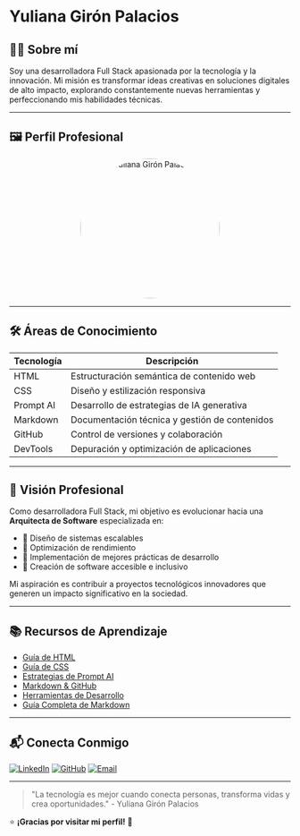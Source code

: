 # Yuliana Girón Palacios

## 👩‍💻 Sobre mí

Soy una desarrolladora Full Stack apasionada por la tecnología y la innovación. Mi misión es transformar ideas creativas en soluciones digitales de alto impacto, explorando constantemente nuevas herramientas y perfeccionando mis habilidades técnicas.

---

## 🖼️ Perfil Profesional

<div align="center">
    <img src="https://drive.google.com/thumbnail?id=1lPX0YbyNZZuYNJWrTvV-PZM5z40WaIkE" alt="Yuliana Girón Palacios" width="250" style="border-radius: 50%; object-fit: cover;">
</div>

---

## 🛠️ Áreas de Conocimiento

| Tecnología | Descripción |
|------------|-------------|
| HTML       | Estructuración semántica de contenido web |
| CSS        | Diseño y estilización responsiva |
| Prompt AI  | Desarrollo de estrategias de IA generativa |
| Markdown   | Documentación técnica y gestión de contenidos |
| GitHub     | Control de versiones y colaboración |
| DevTools   | Depuración y optimización de aplicaciones |

---

## 🚀 Visión Profesional

Como desarrolladora Full Stack, mi objetivo es evolucionar hacia una **Arquitecta de Software** especializada en:

- 🔹 Diseño de sistemas escalables
- 🔹 Optimización de rendimiento
- 🔹 Implementación de mejores prácticas de desarrollo
- 🔹 Creación de software accesible e inclusivo

Mi aspiración es contribuir a proyectos tecnológicos innovadores que generen un impacto significativo en la sociedad.

---

## 📚 Recursos de Aprendizaje

- [Guía de HTML](https://www.notion.so/HTML-1b532a8cf3dc80acadf2f29f15bef1e8)
- [Guía de CSS](https://www.notion.so/CSS-1b532a8cf3dc80599be7f18301eefea1)
- [Estrategias de Prompt AI](https://www.notion.so/Prompt-AI-1bd32a8cf3dc804a9103d134e8d831d7)
- [Markdown & GitHub](https://www.notion.so/Markdown-GitHub-GitHub-Pages-1bd32a8cf3dc8048b438d07e7bfba9ff)
- [Herramientas de Desarrollo](https://www.notion.so/DevTools-1b732a8cf3dc80b29763e4fff628d845)
- [Guía Completa de Markdown](markdown-guide.md)

---

## 📬 Conecta Conmigo

[![LinkedIn](https://img.shields.io/badge/LinkedIn-blue?style=for-the-badge&logo=linkedin)](https://www.linkedin.com/in/tu-perfil)
[![GitHub](https://img.shields.io/badge/GitHub-black?style=for-the-badge&logo=github)](https://github.com/YulianaGP)
[![Email](https://img.shields.io/badge/Email-D14836?style=for-the-badge&logo=gmail&logoColor=white)](mailto:yulianagiron326@gmail.com)

---

> "La tecnología es mejor cuando conecta personas, transforma vidas y crea oportunidades." - Yuliana Girón Palacios

⭐ **¡Gracias por visitar mi perfil!** 🚀